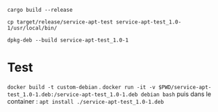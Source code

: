 `cargo build --release`

`cp target/release/service-apt-test service-apt-test_1.0-1/usr/local/bin/`

`dpkg-deb --build service-apt-test_1.0-1`

# Test
`docker build -t custom-debian` .
`docker run -it -v $PWD/service-apt-test_1.0-1.deb:/service-apt-test_1.0-1.deb debian bash`
puis dans le container : `apt install ./service-apt-test_1.0-1.deb`


